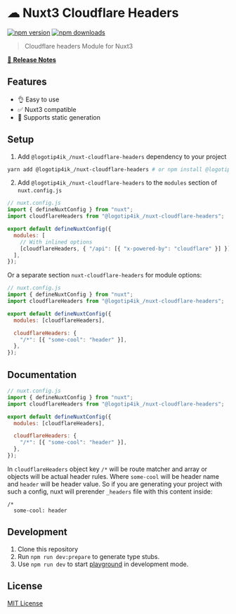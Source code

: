 # ☁ Nuxt3 Cloudflare Headers

[![npm version][npm-version-src]][npm-version-href]
[![npm downloads][npm-downloads-src]][npm-downloads-href]

> Cloudflare headers Module for Nuxt3

[📖 **Release Notes**](https://github.com/logotip4ik/nuxt-cloudflare-headers/releases)

## Features

- 👌 Easy to use
- ✅ Nuxt3 compatible
- 🧾 Supports static generation

## Setup

1. Add `@logotip4ik_/nuxt-cloudflare-headers` dependency to your project

```bash
yarn add @logotip4ik_/nuxt-cloudflare-headers # or npm install @logotip4ik_/nuxt-cloudflare-headers
```

2. Add `@logotip4ik_/nuxt-cloudflare-headers` to the `modules` section of `nuxt.config.js`

```js
// nuxt.config.js
import { defineNuxtConfig } from "nuxt";
import cloudflareHeaders from "@logotip4ik_/nuxt-cloudflare-headers";

export default defineNuxtConfig({
  modules: [
    // With inlined options
    [cloudflareHeaders, { "/api": [{ "x-powered-by": "cloudflare" }] }],
  ],
});
```

Or a separate section `nuxt-cloudflare-headers` for module options:

```js
// nuxt.config.js
import { defineNuxtConfig } from "nuxt";
import cloudflareHeaders from "@logotip4ik_/nuxt-cloudflare-headers";

export default defineNuxtConfig({
  modules: [cloudflareHeaders],

  cloudflareHeaders: {
    "/*": [{ "some-cool": "header" }],
  },
});
```

## Documentation

```js
// nuxt.config.js
import { defineNuxtConfig } from "nuxt";
import cloudflareHeaders from "@logotip4ik_/nuxt-cloudflare-headers";

export default defineNuxtConfig({
  modules: [cloudflareHeaders],

  cloudflareHeaders: {
    "/*": [{ "some-cool": "header" }],
  },
});
```

In `cloudflareHeaders` object key `/*` will be route matcher and array or objects will be actual header rules. Where `some-cool` will be header name and `header` will be header value. So if you are generating your project with such a config, nuxt will prerender `_headers` file with this content inside:

```text
/*
  some-cool: header
```

## Development

1. Clone this repository
2. Run `npm run dev:prepare` to generate type stubs.
3. Use `npm run dev` to start [playground](./playground) in development mode.

## License

[MIT License](./LICENSE)

<!-- Badges -->

[npm-version-src]: https://img.shields.io/npm/v/@logotip4ik_/nuxt-cloudflare-headers/latest.svg
[npm-version-href]: https://npmjs.com/package/@logotip4ik_/nuxt-cloudflare-headers
[npm-downloads-src]: https://img.shields.io/npm/dt/@logotip4ik_/nuxt-cloudflare-headers.svg
[npm-downloads-href]: https://npmjs.com/package/@logotip4ik_/nuxt-cloudflare-headers
